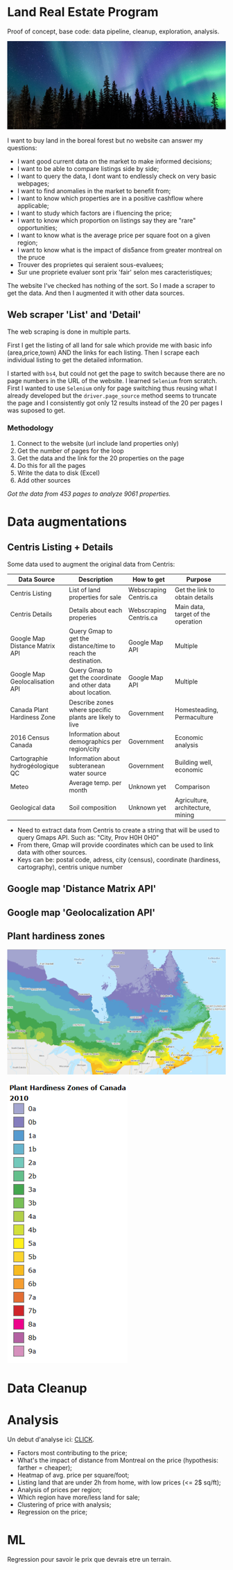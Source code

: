 # Land Real Estate Program
Proof of concept, base code: data pipeline, cleanup, exploration, analysis.

![Boreal Forest](/media/myboreal.jpg)

I want to buy land in the boreal forest but no website can answer my questions:

- I want good current data on the market to make informed decisions;
- I want to be able to compare listings side by side;
- I want to query the data, I dont want to endlessly check on very basic webpages;
- I want to find anomalies in the market to benefit from;
- I want to know which properties are in a positive cashflow where applicable;
- I want to study which factors are i fluencing the price;
- I want to know which proportion on listings say they are "rare" opportunities;
- I want to know what is the average price per square foot on a given region;
- I want to know what is the impact of dis5ance from greater montreal on the pruce
- Trouver des proprietes qui seraient sous-evaluees;
- Sur une propriete evaluer sont prix 'fair' selon mes caracteristiques;

The website I've checked has nothing of the sort. So I made a scraper to get the data. And then I augmented it with other data sources.

## Web scraper 'List' and 'Detail'

The web scraping is done in multiple parts.

First I get the listing of all land for sale which provide me with basic info (area,price,town) AND the links for each listing. Then I scrape each individual listing to get the detailed information.

I started with `bs4`, but could not get the page to switch because there are no page numbers in the URL of the website. I learned `Selenium` from scratch. First I wanted to use `Selenium` only for page switching thus reusing what I already developed but the `driver.page_source` method seems to truncate the page and I consistently got only 12 results instead of the 20 per pages I was suposed to get.

### Methodology

1. Connect to the website (url include land properties only)
2. Get the number of pages for the loop
3. Get the data and the link for the 20 properties on the page
4. Do this for all the pages
5. Write the data to disk (Excel)
6. Add other sources

*Got the data from 453 pages to analyze 9061 properties.*

# Data augmentations

## Centris Listing + Details
Some data used to augment the original data from Centris:

| Data Source | Description | How to get | Purpose |
| ----------- | ----------- | ---------- | ------- |
| Centris Listing | List of land properties for sale | Webscraping Centris.ca | Get the link to obtain details |
| Centris Details | Details about each properies | Webscraping Centris.ca | Main data, target of the operation |
| Google Map Distance Matrix API | Query Gmap to get the distance/time to reach the destination. | Google Map API | Multiple |
| Google Map Geolocalisation API | Query Gmap to get the coordinate and other data about location. | Google Map API | Multiple |
| Canada Plant Hardiness Zone    | Describe zones where specific plants are likely to live | Government | Homesteading, Permaculture |
| 2016 Census Canada| Information about demographics per region/city | Government | Economic analysis |
| Cartographie hydrogéologique QC | Information about subteranean water source | Government | Building well, economic |
| Meteo | Average temp. per month | Unknown yet | Comparison |
| Geological data | Soil composition | Unknown yet | Agriculture, architecture, mining |

- Need to extract data from Centris to create a string that will be used to query Gmaps API. Such as: "City, Prov H0H 0H0"
- From there, Gmap will provide coordinates which can be used to link data with other sources.
- Keys can be: postal code, adress, city (census), coordinate (hardiness, cartography), centris unique number

## Google map 'Distance Matrix API'

## Google map 'Geolocalization API'

## Plant hardiness zones

![ph](Hardiness.PNG)

![legend](Hardiness_legend.PNG)



# Data Cleanup




# Analysis

Un debut d'analyse ici: [CLICK](https://github.com/abouchard-ds/Land-Real-Estate/blob/master/Data_Analysis.ipynb).

- Factors most contributing to the price;
- What's the impact of distance from Montreal on the price (hypothesis: farther = cheaper);
- Heatmap of avg. price per square/foot;
- Listing land that are under 2h from home, with low prices (<= 2$ sq/ft);
- Analysis of prices per region;
- Which region have more/less land for sale;
- Clustering of price with analysis;
- Regression on the price;


# ML

Regression pour savoir le prix que devrais etre un terrain.
